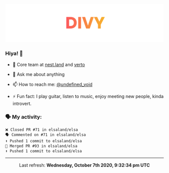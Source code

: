 
![](https://github.com/divy-work/divy-work/raw/master/assets/divy.png)

### Hiya! 👋

- 🔭 Core team at [nest.land](https://github.com/nestdotland/nest.land) and [verto](https://github.com/useverto/verto)

- 💬 Ask me about anything

- 📫 How to reach me: [@undefined_void](https://instagram.com/divy.exe)

- ⚡ Fun fact: I play guitar, listen to music, enjoy meeting new people, kinda introvert.

### 🗣 My activity:

```
❌ Closed PR #71 in elsaland/elsa
🗣 Commented on #71 in elsaland/elsa
⬆️ Pushed 1 commit to elsaland/elsa
🎉 Merged PR #93 in elsaland/elsa
⬆️ Pushed 1 commit to elsaland/elsa
```

------------
<p align="center">Last refresh: <b>Wednesday, October 7th 2020, 9:32:34 pm UTC</b></p>
